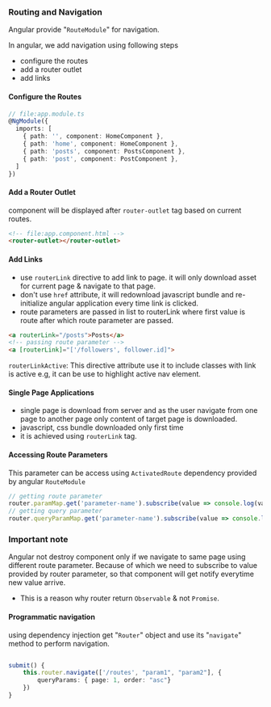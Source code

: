 ### Routing and Navigation
Angular provide "`RouteModule`" for navigation. 
           
In angular, we add navigation using following steps
- configure the routes
- add a router outlet
- add links
        
#### Configure the Routes
```typescript
// file:app.module.ts
@NgModule({
  imports: [
    { path: '', component: HomeComponent },
    { path: 'home', component: HomeComponent },
	{ path: 'posts', component: PostsComponent },
	{ path: 'post', component: PostComponent },
  ]
})
```
        
#### Add a Router Outlet
component will be displayed after `router-outlet` tag based on current routes.
```html
<!-- file:app.component.html -->
<router-outlet></router-outlet>
```

#### Add Links
- use `routerLink` directive to add link to page. it will only download asset for current page & navigate to that page.           
- don't use `href` attribute, it will redownload javascript bundle and re-initialize angular application every time link is clicked.
- route parameters are passed in list to routerLink where first value is route after which route parameter are passed.
```html
<a routerLink="/posts">Posts</a>
<!-- passing route parameter -->
<a [routerLink]="['/followers', follower.id]">
```
          
`routerLinkActive`: This directive attribute use it to include classes with link is active
e.g, it can be use to highlight active nav element.

#### Single Page Applications 
- single page is download from server and as the user navigate from one page to another page only content of target page is downloaded.
- javascript, css bundle downloaded only first time 
- it is achieved using `routerLink` tag.


#### Accessing Route Parameters
This parameter can be access using `ActivatedRoute` dependency provided by angular `RouteModule` 
```typescript
// getting route parameter
router.paramMap.get('parameter-name').subscribe(value => console.log(value));
// getting query parameter
router.queryParamMap.get('parameter-name').subscribe(value => console.log(value));
```

### Important note
Angular not destroy component only if we navigate to same page using different route parameter. Because of which we need to subscribe to value provided by router parameter, so that component will get notify everytime new value arrive.
- This is a reason why router return `Observable` & not `Promise`.


#### Programmatic navigation
using dependency injection get "`Router`" object and use  its "`navigate`"  method to perform navigation.
```typescript

submit() {
	this.router.navigate(['/routes', "param1", "param2"], {
		queryParams: { page: 1, order: "asc"}
	})
}
```

